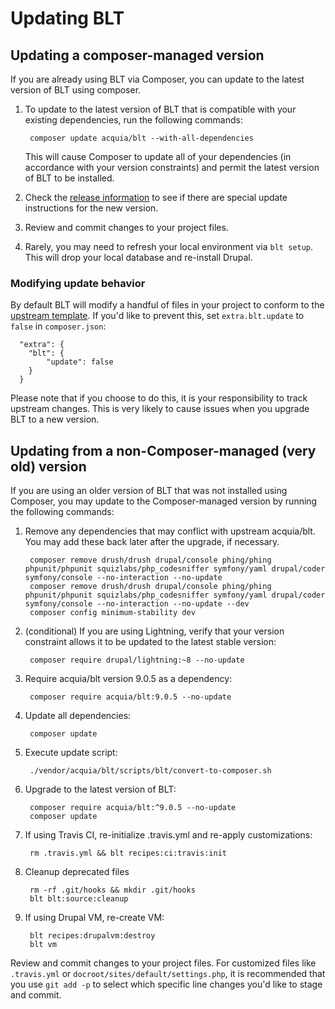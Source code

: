 # Updating BLT

## Updating a composer-managed version

If you are already using BLT via Composer, you can update to the latest version of BLT using composer.

1. To update to the latest version of BLT that is compatible with your existing dependencies, run the following commands:

        composer update acquia/blt --with-all-dependencies

   This will cause Composer to update all of your dependencies (in accordance with your version constraints) and permit the latest version of BLT to be installed.

1. Check the [release information](https://github.com/acquia/blt/releases) to see if there are special update instructions for the new version.
1. Review and commit changes to your project files.
1. Rarely, you may need to refresh your local environment via `blt setup`. This will drop your local database and re-install Drupal.

### Modifying update behavior

By default BLT will modify a handful of files in your project to conform to the [upstream template](https://github.com/acquia/blt/blob/8.x/template). If you'd like to prevent this, set `extra.blt.update` to `false` in `composer.json`:

      "extra": {
        "blt": {
            "update": false
        }
      }

Please note that if you choose to do this, it is your responsibility to track upstream changes. This is very likely to cause issues when you upgrade BLT to a new version.

## Updating from a non-Composer-managed (very old) version

If you are using an older version of BLT that was not installed using Composer, you may update to the Composer-managed version by running the following commands:

1. Remove any dependencies that may conflict with upstream acquia/blt. You may add these back later after the upgrade, if necessary.

        composer remove drush/drush drupal/console phing/phing phpunit/phpunit squizlabs/php_codesniffer symfony/yaml drupal/coder symfony/console --no-interaction --no-update
        composer remove drush/drush drupal/console phing/phing phpunit/phpunit squizlabs/php_codesniffer symfony/yaml drupal/coder symfony/console --no-interaction --no-update --dev
        composer config minimum-stability dev

1. (conditional) If you are using Lightning, verify that your version constraint allows it to be updated to the latest stable version:

        composer require drupal/lightning:~8 --no-update

1. Require acquia/blt version 9.0.5 as a dependency:

        composer require acquia/blt:9.0.5 --no-update

1. Update all dependencies:

        composer update

1. Execute update script:

        ./vendor/acquia/blt/scripts/blt/convert-to-composer.sh

1. Upgrade to the latest version of BLT:

        composer require acquia/blt:^9.0.5 --no-update
        composer update

1. If using Travis CI, re-initialize .travis.yml and re-apply customizations:

        rm .travis.yml && blt recipes:ci:travis:init

1. Cleanup deprecated files

        rm -rf .git/hooks && mkdir .git/hooks
        blt blt:source:cleanup

1. If using Drupal VM, re-create VM:

        blt recipes:drupalvm:destroy
        blt vm

Review and commit changes to your project files. For customized files like `.travis.yml` or `docroot/sites/default/settings.php`, it is recommended that you use `git add -p` to select which specific line changes you'd like to stage and commit.
